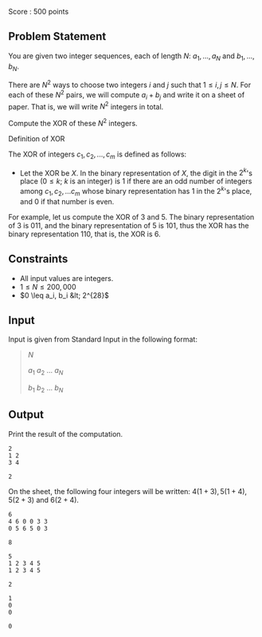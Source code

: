 Score : $500$ points

## Problem Statement

You are given two integer sequences, each of length $N$: $a_1, ..., a_N$ and $b_1, ..., b_N$.

There are $N^2$ ways to choose two integers $i$ and $j$ such that $1 \leq i, j \leq N$. For each of these $N^2$ pairs, we will compute $a_i + b_j$ and write it on a sheet of paper.
That is, we will write $N^2$ integers in total.

Compute the XOR of these $N^2$ integers.

Definition of XOR

The XOR of integers $c_1, c_2, ..., c_m$ is defined as follows:

- Let the XOR be $X$. In the binary representation of $X$, the digit in the $2^k$'s place ($0 \leq k$; $k$ is an integer) is $1$ if there are an odd number of integers among $c_1, c_2, ...c_m$ whose binary representation has $1$ in the $2^k$'s place, and $0$ if that number is even.

For example, let us compute the XOR of $3$ and $5$. The binary representation of $3$ is $011$, and the binary representation of $5$ is $101$, thus the XOR has the binary representation $110$, that is, the XOR is $6$.

## Constraints

- All input values are integers.
- $1 \leq N \leq 200,000$
- $0 \leq a_i, b_i &lt; 2^{28}$

## Input

Input is given from Standard Input in the following format:

> $N$
> 
> $a_1$ $a_2$ $...$ $a_N$
> 
> $b_1$ $b_2$ $...$ $b_N$

## Output

Print the result of the computation.

```input1
2
1 2
3 4
```

```output1
2
```

On the sheet, the following four integers will be written: $4(1+3), 5(1+4), 5(2+3)$ and $6(2+4)$.

```input2
6
4 6 0 0 3 3
0 5 6 5 0 3
```

```output2
8
```

```input3
5
1 2 3 4 5
1 2 3 4 5
```

```output3
2
```

```input4
1
0
0
```

```output4
0
```